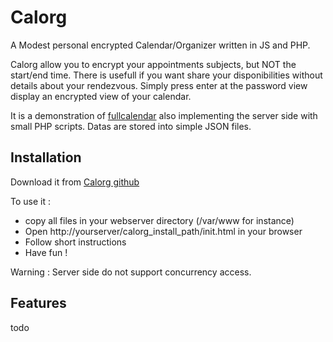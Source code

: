 Calorg
======

A Modest personal encrypted Calendar/Organizer written in JS and PHP.

Calorg allow you to encrypt your appointments subjects, but NOT the start/end time. There is usefull if you want share your disponibilities without details about your rendezvous. Simply press enter at the password view display an encrypted view of your calendar.

It is a demonstration of [fullcalendar](http://arshaw.com/fullcalendar/) also implementing the server side with small PHP scripts. Datas are stored into simple JSON files. 



Installation
---

Download it from [Calorg github](https://github.com/mondonc/Calorg)

To use it : 

- copy all files in your webserver directory (/var/www for instance)
- Open http://yourserver/calorg_install_path/init.html in your browser
- Follow short instructions
- Have fun ! 


Warning : Server side do not support concurrency access.


Features
---

todo


